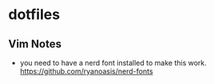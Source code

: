 # dotfiles


## Vim Notes
* you need to have a nerd font installed to make this work. 
    https://github.com/ryanoasis/nerd-fonts
